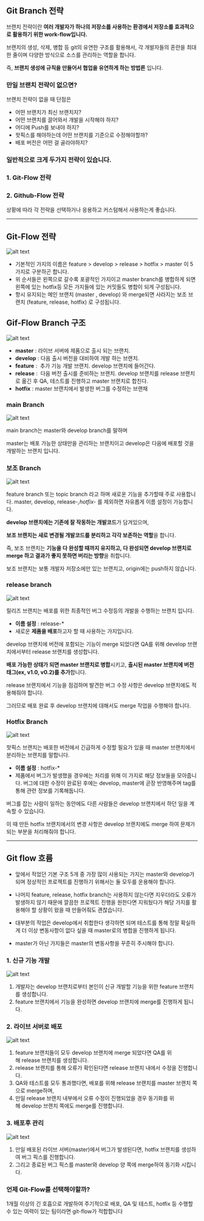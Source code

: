 ## Git Branch 전략

브랜치 전략이란 **여러 개발자가 하나의 저장소를 사용하는 환경에서 저장소를 효과적으로 활용하기 위한 work-flow입니다.**

브랜치의 생성, 삭제, 병합 등 git의 유연한 구조를 활용해서, 각 개발자들의 혼란을 최대한 줄이며 다양한 방식으로 소스를 관리하는 역할을 합니다.

즉, **브랜치 생성에 규칙을 만들어서 협업을 유연하게 하는 방법론** 입니다.

### **만일 브랜치 전략이 없으면?**

브랜치 전략이 없을 때 단점은

- 어떤 브랜치가 최신 브랜치지?
- 어떤 브랜치를 끌어와서 개발을 시작해야 하지?
- 어디에 Push를 보내야 하지?
- 핫픽스를 해야하는데 어떤 브랜치를 기준으로 수정해야할까?
- 배포 버전은 어떤 걸 골라야하지?

### 일반적으로 크게 두가지 전략이 있습니다.

### 1. Git-Flow 전략

### 2. Github-Flow 전략

상황에 따라 각 전략을 선택하거나 응용하고 커스텀해서 사용하는게 좋습니다.

---

## Git-Flow 전략

![alt text](image.png)

- 기본적인 가지의 이름은 feature > develop > release > hotfix > master 이 5가지로 구분하곤 합니다.
- 위 순서들은 왼쪽으로 갈수록 포괄적인 가지이고 master branch를 병합하게 되면 왼쪽에 있는 hotfix등 모든 가지들에 있는 커밋들도 병합이 되게 구성됩니다.
- 항시 유지되는 메인 브랜치 (master , develop) 와 merge되면 사라지는 보조 브랜치 (feature, release, hotfix) 로 구성됩니다.

## Gif-Flow Branch 구조

![alt text](image-1.png)

- **master** : 라이브 서버에 제품으로 출시 되는 브랜치.
- **develop** : 다음 출시 버전을 대비하여 개발 하는 브랜치.
- **feature** :  추가 기능 개발 브랜치. develop 브랜치에 들어간다.
- **release** :  다음 버전 출시를 준비하는 브랜치. develop 브랜치를 release 브랜치로 옮긴 후 QA, 테스트를 진행하고 master 브랜치로 합친다.
- **hotfix** : master 브랜치에서 발생한 버그를 수정하는 브랜채

### main Branch

![alt text](image-2.png)

main branch는 master와 develop branch를 말하며

master는 배포 가능한 상태만을 관리하는 브랜치이고
develop은 다음에 배포할 것을 개발하는 브랜치 입니다.

### 보조 Branch

![alt text](image-3.png)

feature branch 또는 topic branch 라고 하며 새로운 기능을 추가할때 주로 사용합니다.
master, develop, release-_,hotfix-_ 를 제외하면 자유롭게 이름 설정이 가능합니다.

**develop 브랜치에는 기존에 잘 작동하는 개발코드**가 담겨있으며,

**보조 브랜치는 새로 변경될 개발코드를 분리하고 각각 보존하는 역할**을 합니다.

즉, 보조 브랜치는 **기능을 다 완성할 때까지 유지하고, 다 완성되면 develop 브랜치로 merge 하고 결과가 좋지 못하면 버리는 방향**을 취합니다.

보조 브랜치는 보통 개발자 저장소에만 있는 브랜치고, origin에는 push하지 않습니다.

### release branch

![alt text](image-4.png)

릴리즈 브랜치는 배포를 위한 최종적인 버그 수정등의 개발을 수행하는 브랜치 입니다.

- **이름 설정** : release-\*
- 새로운 **제품을 배포**하고자 할 때 사용하는 가지입니다.

develop 브랜치에 버전에 포함되는 기능이 merge 되었다면 QA를 위해 develop 브랜치에서부터 release 브랜치를 생성합니다.

**배포 가능한 상태가 되면 master 브랜치로 병합**시키고, **출시된 master 브랜치에 버전 태그(ex, v1.0, v0.2)를 추가**합니다.

release 브랜치에서 기능을 점검하며 발견한 버그 수정 사항은 develop 브랜치에도 적용해줘야 합니다.

그러므로 배포 완료 후 develop 브랜치에 대해서도 merge 작업을 수행해야 합니다.

### Hotfix Branch

![alt text](image-5.png)

핫픽스 브랜치는 배포한 버전에서 긴급하게 수정할 필요가 있을 때 master 브랜치에서 분리하는 브랜치를 말합니다.

- **이름 설정** : hotfix-\*
- 제품에서 버그가 발생했을 경우에는 처리를 위해 이 가지로 해당 정보들을 모아줍니다. 버그에 대한 수정이 완료된 후에는 develop, master에 곧장 반영해주며 tag를 통해 관련 정보를 기록해둡니다.

버그를 잡는 사람이 일하는 동안에도 다른 사람들은 develop 브랜치에서 하던 일을 계속할 수 있습니다.

이 때 만든 hotfix 브랜치에서의 변경 사항은 develop 브랜치에도 merge 하여 문제가 되는 부분을 처리해줘야 합니다.

---

## **Git flow 흐름**

- 앞에서 적었던 기본 구조 5개 중 가장 많이 사용되는 가지는 master와 develop가 되며 정상적인 프로젝트를 진행하기 위해서는 둘 모두를 운용해야 합니다.

- 나머지 feature, release, hotfix branch는 사용하지 않는다면 지우더라도 오류가 발생하지 않기 때문에 깔끔한 프로젝트 진행을 원한다면 지워뒀다가 해당 가지를 활용해야 할 상황이 왔을 때 만들어줘도 괜찮습니다.

- 대부분의 작업은 develop에서 취합한다 생각하면 되며 테스트를 통해 정말 확실하게 더 이상 변동사항이 없다 싶을 때 master로의 병합을 진행하게 됩니다.

- master가 아닌 가지들은 master의 변동사항을 꾸준히 주시해야 합니다.

### 1. 신규 기능 개발

![alt text](image-6.png)

1. 개발자는 develop 브랜치로부터 본인이 신규 개발할 기능을 위한 feature 브랜치를 생성합니다.
2. feature 브랜치에서 기능을 완성하면 develop 브랜치에 merge를 진행하게 됩니다.

### 2. 라이브 서버로 배포

![alt text](image-7.png)

1. feature 브랜치들이 모두 develop 브랜치에 merge 되었다면 QA를 위해 release 브랜치를 생성합니다.
2. release 브랜치를 통해 오류가 확인된다면 release 브랜치 내에서 수정을 진행합니다.
3. QA와 테스트를 모두 통과했다면, 배포를 위해 release 브랜치를 master 브랜치 쪽으로 merge하며,
4. 만일 release 브랜치 내부에서 오류 수정이 진행되었을 경우 동기화를 위해 develop 브랜치 쪽에도 merge를 진행합니다.

### 3. 배포후 관리

![alt text](image-8.png)

1. 만일 배포된 라이브 서버(master)에서 버그가 발생된다면, hotfix 브랜치를 생성하여 버그 픽스를 진행합니다.
2. 그리고 종료된 버그 픽스를 master와 develop 양 쪽에 merge하여 동기화 시킵니다.

### 언제 Git-Flow를 선택해야할까?

1개월 이상의 긴 호흡으로 개발하여 주기적으로 배포, QA 및 테스트, hotfix 등 수행할 수 있는 여력이 있는 팀이라면 git-flow가 적합합니다
